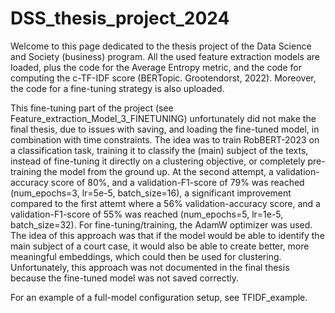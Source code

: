 # DSS_thesis_project_2024
Welcome to this page dedicated to the thesis project of the Data Science and Society (business) program. All the used feature extraction models are loaded, plus the code for the Average Entropy metric, and the code for computing the c-TF-IDF score (BERTopic. Grootendorst, 2022). Moreover, the code for a fine-tuning strategy is also uploaded. 

This fine-tuning part of the project (see Feature_extraction_Model_3_FINETUNING) unfortunately did not make the final thesis, due to issues with saving, and loading the fine-tuned model, in combination with time constraints. The idea was to train RobBERT-2023 on a classification task, training it to classify the (main) subject of the texts, instead of fine-tuning it directly on a clustering objective, or completely pre-training the model from the ground up. 
At the second attempt, a validation-accuracy score of 80%, and a validation-F1-score of 79% was reached (num_epochs=3, lr=5e-5, batch_size=16), a significant improvement compared to the first attemt where a 56% validation-accuracy score, and a validation-F1-score of 55% was reached (num_epochs=5, lr=1e-5, batch_size=32). For fine-tuning/training, the AdamW optimizer was used. The idea of this approach was that if the model would be able to identify the main subject of a court case, it would also be able to create better, more meaningful embeddings, which could then be used for clustering. Unfortunately, this approach was not documented in the final thesis because the fine-tuned model was not saved correctly.

For an example of a full-model configuration setup, see TFIDF_example.

